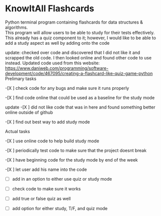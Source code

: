 # KnowItAll Flashcards
Python terminal program containing flashcards for data structures &amp; algorithms.  
This program will allow users to be able to study for their tests effectively.  
This already has a quiz component to it; however, I would like to be able to add a study aspect as well by adding onto the code


update: checked over code and discovered that I did not like it and scrapped the old code.  I then looked online and found other code to use instead. Updated code used from this website: https://www.daniweb.com/programming/software-development/code/467095/creating-a-flashcard-like-quiz-game-python
Prelimary tasks

-[X ] check code for any bugs and make sure it runs properly

-[X ] find code online that could be used as a baseline for the study mode

update -[X ] did not like code that was in here and found something better online outside of github

-[X ] find out best way to add study mode 

Actual tasks

-[X ] use online code to help build study mode

-[X ] periodically test code to make sure that the project doesnt break

-[X ] have beginning code for the study mode by end of the week

-[X ] let user add his name into the code

-[ ] add in an option to either use quiz or study mode

-[ ] check code to make sure it works

-[ ] add true or false quiz as well 

-[ ] add option for either study, T/F, and quiz mode



